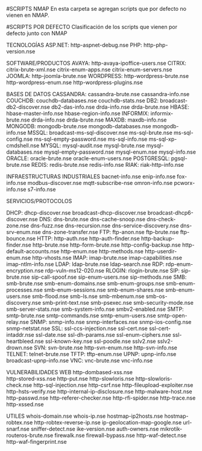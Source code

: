 #SCRIPTS NMAP
En esta carpeta se agregan scripts que por defecto no vienen en NMAP.


#SCRIPTS POR DEFECTO
Clasificación de los scripts que vienen por defecto junto con NMAP


TECNOLOGÍAS
ASP.NET:
http-aspnet-debug.nse
PHP: 
http-php-version.nse




SOFTWARE/PRODUCTOS 
AVAYA:
http-avaya-ipoffice-users.nse
CITRIX:
citrix-brute-xml.nse
citrix-enum-apps.nse
citrix-enum-servers.nse
JOOMLA: 
http-joomla-brute.nse
WORDPRESS:
http-wordpress-brute.nse
http-wordpress-enum.nse
http-wordpress-plugins.nse 



BASES DE DATOS 
CASSANDRA: 
cassandra-brute.nse
cassandra-info.nse
COUCHDB:
couchdb-databases.nse
couchdb-stats.nse
DB2:
broadcast-db2-discover.nse
db2-das-info.nse
drda-info.nse
drda-brute.nse
HBASE:
hbase-master-info.nse
hbase-region-info.nse
INFORMIX:
informix-brute.nse
drda-info.nse
drda-brute.nse
MAXDB:
maxdb-info.nse
MONGODB:
mongodb-brute.nse
mongodb-databases.nse
mongodb-info.nse
MSSQL:
broadcast-ms-sql-discover.nse
ms-sql-brute.nse
ms-sql-config.nse
ms-sql-empty-password.nse
ms-sql-info.nse
ms-sql-xp-cmdshell.nse
MYSQL:
mysql-audit.nse
mysql-brute.nse
mysql-databases.nse
mysql-empty-password.nse
mysql-enum.nse
mysql-info.nse
ORACLE: 
oracle-brute.nse
oracle-enum-users.nse
POSTGRESQL:
pgsql-brute.nse
REDIS:
redis-brute.nse
redis-info.nse
RIAK:
riak-http-info.nse





INFRAESTRUCTURAS INDUSTRIALES
bacnet-info.nse
enip-info.nse
fox-info.nse
modbus-discover.nse
mqtt-subscribe-nse
omron-info.nse
pcworx-info.nse
s7-info.nse



SERVICIOS/PROTOCOLOS

DHCP:
dhcp-discover.nse
broadcast-dhcp-discover.nse
broadcast-dhcp6-discover.nse
DNS:
dns-brute.nse
dns-cache-snoop.nse
dns-check-zone.nse
dns-fuzz.nse
dns-recursion.nse
dns-service-discovery.nse
dns-srv-enum.nse
dns-zone-transfer.nse
FTP: 
ftp-anon.nse
ftp-brute.nse
ftp-bounce.nse
HTTP:
http-auth.nse
http-auth-finder.nse
http-backup-finder.nse
http-brute.nse
http-form-brute.nse
http-config-backup.nse
http-default-accounts.nse
http-enum.nse
http-methods.nse
http-userdir-enum.nse
http-vhosts.nse
IMAP:
imap-brute.nse
imap-capabilities.nse
imap-ntlm-info.nse 
LDAP:
ldap-brute.nse
ldap-search.nse
RDP:
rdp-enum-encryption.nse
rdp-vuln-ms12-020.nse
RLOGIN:
rlogin-brute.nse
SIP:
sip-brute.nse
sip-call-spoof.nse
sip-enum-users.nse
sip-methods.nse
SMB:
smb-brute.nse
smb-enum-domains.nse
smb-enum-groups.nse
smb-enum-processes.nse
smb-enum-sessions.nse
smb-enum-shares.nse
smb-enum-users.nse
smb-flood.nse
smb-ls.nse
smb-mbenum.nse
smb-os-discovery.nse
smb-print-text.nse
smb-psexec.nse
smb-security-mode.nse
smb-server-stats.nse
smb-system-info.nse
smbv2-enabled.nse
SMTP:
smtp-brute.nse
smtp-commands.nse
smtp-enum-users.nse
smtp-open-relay.nse
SNMP:
snmp-info.nse
snmp-interfaces.nse
snmp-ios-config.nse
snmp-netstat.nse
SSL:
ssl-ccs-injection.nse
ssl-cert.nse
ssl-cert-intaddr.nse
ssl-date.nse
ssl-dh-params.nse
ssl-enum-ciphers.nse
ssl-heartbleed.nse
ssl-known-key.nse
ssl-poodle.nse
sslv2.nse
sslv2-drown.nse
SVN:
svn-brute.nse
http-svn-enum.nse
http-svn-info.nse 
TELNET:
telnet-brute.nse
TFTP:
tftp-enum.nse
UPNP:
upnp-info.nse
broadcast-upnp-info.nse
VNC:
vnc-brute.nse
vnc-info.nse




VULNERABILIDADES WEB
http-dombased-xss.nse   
http-stored-xss.nse
http-put.nse
http-slowloris.nse
http-slowloris-check.nse
http-sql-injection.nse
http-csrf.nse
http-fileupload-exploiter.nse
http-hsts-verify.nse
http-internal-ip-disclosure.nse
http-malware-host.nse
http-passwd.nse
http-referer-checker.nse
http-rfi-spider.nse
http-trace.nse
http-xssed.nse





UTILES
whois-domain.nse
whois-ip.nse
hostmap-ip2hosts.nse
hostmap-robtex.nse
http-robtex-reverse-ip.nse
ip-geolocation-map-google.nse
url-snarf.nse
sniffer-detect.nse
ike-version.nse
auth-owners.nse
mikrotik-routeros-brute.nse
firewalk.nse
firewall-bypass.nse
http-waf-detect.nse
http-waf-fingerprint.nse  